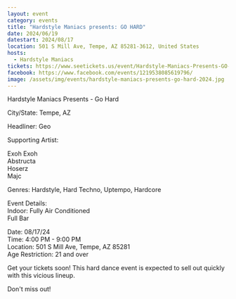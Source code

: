 ```yaml
---
layout: event
category: events
title: "Hardstyle Maniacs presents: GO HARD"
date: 2024/06/19
datestart: 2024/08/17
location: 501 S Mill Ave, Tempe, AZ 85281-3612, United States
hosts:
  - Hardstyle Maniacs
tickets: https://www.seetickets.us/event/Hardstyle-Maniacs-Presents-GO-HARD/605460
facebook: https://www.facebook.com/events/1219538085619796/
image: /assets/img/events/hardstyle-maniacs-presents-go-hard-2024.jpg
---
```


Hardstyle Maniacs Presents - Go Hard

City/State: Tempe, AZ

Headliner: Geo

Supporting Artist:

Exoh Exoh  
Abstructa  
Hoserz  
Majc

Genres: Hardstyle, Hard Techno, Uptempo, Hardcore

Event Details:  
Indoor: Fully Air Conditioned  
Full Bar

Date: 08/17/24  
Time: 4:00 PM - 9:00 PM  
Location: 501 S Mill Ave, Tempe, AZ 85281  
Age Restriction: 21 and over

Get your tickets soon! This hard dance event is expected to sell out quickly with this vicious lineup.

Don't miss out!